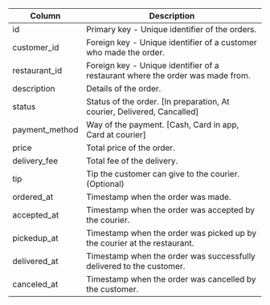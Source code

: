 | Column         | Description |
|----------------|-------------|
|id              | Primary key - Unique identifier of the orders. |
|customer_id     | Foreign key - Unique identifier of a customer who made the order. |
|restaurant_id   | Foreign key - Unique identifier of a restaurant where the order was made from. |
|description     | Details of the order. |
|status          | Status of the order. [In preparation, At courier, Delivered, Cancalled] |
|payment_method  | Way of the payment. [Cash, Card in app, Card at courier] |
|price           | Total price of the order. |
|delivery_fee    | Total fee of the delivery. |
|tip             | Tip the customer can give to the courier. (Optional) |
|ordered_at      | Timestamp when the order was made. |
|accepted_at     | Timestamp when the order was accepted by the courier. |
|pickedup_at     | Timestamp when the order was picked up by the courier at the restaurant. |
|delivered_at    | Timestamp when the order was successfully delivered to the customer. |
|canceled_at     | Timestamp when the order was cancelled by the customer. |
